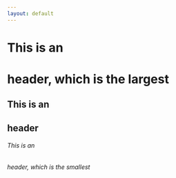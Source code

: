 ```yaml
---
layout: default
---
```

# This is an <h1> header, which is the largest
## This is an <h2> header
###### This is an <h6> header, which is the smallest
